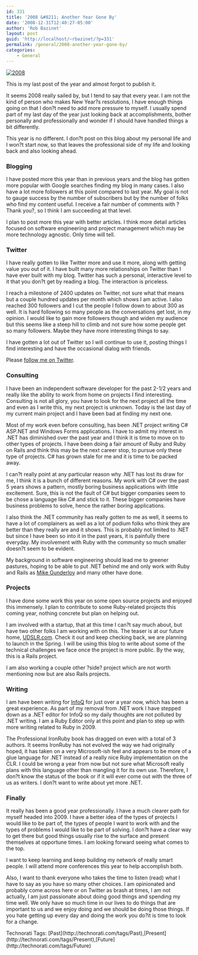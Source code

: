 ```yaml
---
id: 331
title: '2008 &#8211; Another Year Gone By'
date: '2008-12-31T12:40:27-05:00'
author: 'Rob Bazinet'
layout: post
guid: 'http://localhost/~rbazinet/?p=331'
permalink: /general/2008-another-year-gone-by/
categories:
    - General
---
```


[![2008](http://accidentaltechnologist.com/files/media/image/WindowsLiveWriter/AnotherYearGoneBy_A317/2008_thumb.jpg "2008")](http://accidentaltechnologist.com/files/media/image/WindowsLiveWriter/AnotherYearGoneBy_A317/2008_2.jpg)

This is my last post of the year and almost forgot to publish it.

It seems 2008 really sailed by, but I tend to say that every year. I am not the kind of person who makes New Year?s resolutions, I have enough things going on that I don?t need to add more pressure to myself. I usually spend part of my last day of the year just looking back at accomplishments, bother personally and professionally and wonder if I should have handled things a bit differently.

This year is no different. I don?t post on this blog about my personal life and I won?t start now, so that leaves the professional side of my life and looking back and also looking ahead.

### Blogging

I have posted more this year than in previous years and the blog has gotten more popular with Google searches finding my blog in many cases. I also have a lot more followers at this point compared to last year. My goal is not to gauge success by the number of subscribers but by the number of folks who find my content useful. I receive a fair number of comments with ?Thank you?, so I think I am succeeding at that level.

I plan to post more this year with better articles. I think more detail articles focused on software engineering and project management which may be more technology agnostic. Only time will tell.

### Twitter

I have really gotten to like Twitter more and use it more, along with getting value you out of it. I have built many more relationships on Twitter than I have ever built with my blog. Twitter has such a personal, interactive level to it that you don?t get by reading a blog. The interaction is priceless.

I reach a milestone of 2400 updates on Twitter, not sure what that means but a couple hundred updates per month which shows I am active. I also reached 300 followers and I cut the people I follow down to about 300 as well. It is hard following so many people as the conversations get lost, in my opinion. I would like to gain more followers though and widen my audience but this seems like a steep hill to climb and not sure how some people get so many followers. Maybe they have more interesting things to say.

I have gotten a lot out of Twitter so I will continue to use it, posting things I find interesting and have the occasional dialog with friends.

Please [follow me on Twitter](http://twitter.com/rbazinet).

### Consulting

I have been an independent software developer for the past 2-1/2 years and really like the ability to work from home on projects I find interesting. Consulting is not all glory, you have to look for the next project all the time and even as I write this, my next project is unknown. Today is the last day of my current main project and I have been bad at finding my next one.

Most of my work even before consulting, has been .NET project writing C# ASP.NET and Windows Forms applications. I have to admit my interest in .NET has diminished over the past year and I think it is time to move on to other types of projects. I have been doing a fair amount of Ruby and Ruby on Rails and think this may be the next career stop, to pursue only these type of projects. C# has grown stale for me and it is time to be packed away.

I can?t really point at any particular reason why .NET has lost its draw for me, I think it is a bunch of different reasons. My work with C# over the past 5 years shows a pattern, mostly boring business applications with little excitement. Sure, this is not the fault of C# but bigger companies seem to be chose a language like C# and stick to it. These bigger companies have business problems to solve, hence the rather boring applications.

I also think the .NET community has really gotten to me as well, it seems to have a lot of complainers as well as a lot of podium folks who think they are better than they really are and it shows. This is probably not limited to .NET but since I have been so into it in the past years, it is painfully there everyday. My involvement with Ruby with the community so much smaller doesn?t seem to be evident.

My background in software engineering should lead me to greener pastures, hoping to be able to put .NET behind me and only work with Ruby and Rails as [Mike Gunderloy](http://afreshcup.com/) and many other have done.

### Projects

I have done some work this year on some open source projects and enjoyed this immensely. I plan to contribute to some Ruby-related projects this coming year, nothing concrete but plan on helping out.

I am involved with a startup, that at this time I can?t say much about, but have two other folks I am working with on this. The teaser is at our future home, [UDSLR.com](http://udslr.com). Check it out and keep checking back, we are planning to launch in the Spring. I will be using this blog to write about some of the technical challenges we face once the project is more public. By the way, this is a Rails project.

I am also working a couple other ?side? project which are not worth mentioning now but are also Rails projects.

### Writing

I am have been writing for [InfoQ](http://www.infoq.com) for just over a year now, which has been a great experience. As part of my removal from .NET work I have stepped down as a .NET editor for InfoQ so my daily thoughts are not polluted by .NET writing. I am a Ruby Editor only at this point and plan to step up with more writing related to Ruby in 2009.

The Professional IronRuby book has dragged on even with a total of 3 authors. It seems IronRuby has not evolved the way we had originally hoped, it has taken on a very Microsoft-ish feel and appears to be more of a glue language for .NET instead of a really nice Ruby implementation on the CLR. I could be wrong a year from now but not sure what Microsoft really plans with this language other than mangling it for its own use. Therefore, I don?t know the status of the book or if it will ever come out with the three of us as writers. I don?t want to write about yet more .NET.

### Finally

It really has been a good year professionally. I have a much clearer path for myself headed into 2009. I have a better idea of the types of projects I would like to be part of, the types of people I want to work with and the types of problems I would like to be part of solving. I don?t have a clear way to get there but good things usually rise to the surface and present themselves at opportune times. I am looking forward seeing what comes to the top.

I want to keep learning and keep building my network of really smart people. I will attend more conferences this year to help accomplish both.

Also, I want to thank everyone who takes the time to listen (read) what I have to say as you have so many other choices. I am opinionated and probably come across here or on Twitter as brash at times, I am not actually, I am just passionate about doing good things and spending my time well. We only have so much time in our lives to do things that are important to us and we enjoy doing and we should be doing those things. If you hate getting up every day and doing the work you do?it is time to look for a change.

<div class="wlWriterEditableSmartContent" id="scid:0767317B-992E-4b12-91E0-4F059A8CECA8:2c694462-e330-44cb-bf74-a110de5dc66a" style="padding-right: 0px; display: inline; paddin
g-left: 0px; float: none; padding-bottom: 0px; margin: 0px; padding-top: 0px">Technorati Tags: [Past](http://technorati.com/tags/Past),[Present](http://technorati.com/tags/Present),[Future](http://technorati.com/tags/Future)</div>